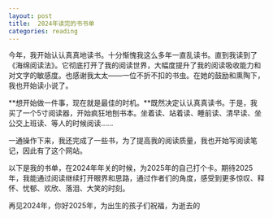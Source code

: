 ```yaml
---
layout: post
title:  2024年读完的书书单
categories: reading
---
```


今年，我开始认认真真地读书。十分惭愧我这么多年一直乱读书。直到我读到了《海绵阅读法》。它彻底打开了我的阅读世界，大幅度提升了我的阅读吸收能力和对文字的敏感度。也感谢我太太——一位不折不扣的书虫。在她的鼓励和熏陶下，我也开始读小说了。

**想开始做一件事，现在就是最佳的时机。**既然决定认认真真读书。于是，我买了一个5寸阅读器，开始疯狂地刨书本。坐着读、站着读、睡前读、清早读、坐公交上班读、等人的时候阅读……

一通操作下来，我还完成了一些书，为了提高我的阅读质量，我也开始写阅读笔记，因此有了这个网站。

以下是我的书单，在2024年年关的时候，为2025年的自己打个卡。期待2025年，我能通过阅读继续打开眼界和思路，通过作者们的角度，感受到更多惊叹、释怀、忧郁、欢欣、落泪、大笑的时刻。

再见2024年，你好2025年，为出生的孩子们祝福，为逝去的
<!--stackedit_data:
eyJoaXN0b3J5IjpbNzg3MDkwODExXX0=
-->